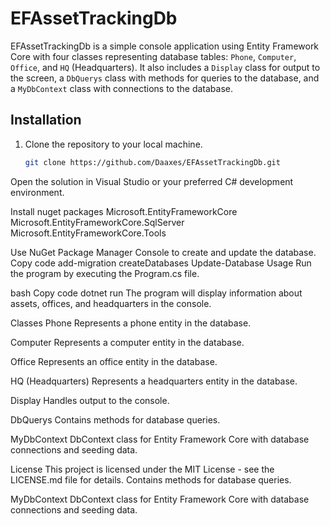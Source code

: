# EFAssetTrackingDb

EFAssetTrackingDb is a simple console application using Entity Framework Core with four classes representing database tables: `Phone`, `Computer`, `Office`, and `HQ` (Headquarters). It also includes a `Display` class for output to the screen, a `DbQuerys` class with methods for queries to the database, and a `MyDbContext` class with connections to the database.

## Installation

1. Clone the repository to your local machine.

   ```bash
   git clone https://github.com/Daaxes/EFAssetTrackingDb.git
Open the solution in Visual Studio or your preferred C# development environment.

Install nuget packages
Microsoft.EntityFrameworkCore
Microsoft.EntityFrameworkCore.SqlServer
Microsoft.EntityFrameworkCore.Tools

Use NuGet Package Manager Console to create and update the database.
Copy code
  add-migration createDatabases
  Update-Database
Usage
Run the program by executing the Program.cs file.

bash
Copy code
dotnet run
The program will display information about assets, offices, and headquarters in the console.

Classes
Phone
Represents a phone entity in the database.

Computer
Represents a computer entity in the database.

Office
Represents an office entity in the database.

HQ (Headquarters)
Represents a headquarters entity in the database.

Display
Handles output to the console.

DbQuerys
Contains methods for database queries.

MyDbContext
DbContext class for Entity Framework Core with database connections and seeding data.

License
This project is licensed under the MIT License - see the LICENSE.md file for details.
Contains methods for database queries.

MyDbContext
DbContext class for Entity Framework Core with database connections and seeding data.
